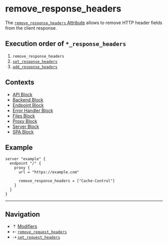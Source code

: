 # remove_response_headers

The [`remove_response_headers` Attribute](../attributes.md) allows to remove HTTP header
fields from the client response.

## Execution order of `*_response_headers`

1. `remove_response_headers`
2. [`set_response_headers`](set-response-headers.md)
3. [`add_response_headers`](add-response-headers.md)

## Contexts

* [API Block](../blocks/api.md)
* [Backend Block](../blocks/backend.md)
* [Endpoint Block](../blocks/endpoint.md)
* [Error Handler Block](../blocks/error-handler.md)
* [Files Block](../blocks/files.md)
* [Proxy Block](../blocks/proxy.md)
* [Server Block](../blocks/server.md)
* [SPA Block](../blocks/spa.md)

## Example

```hcl
server "example" {
  endpoint "/" {
    proxy {
      url = "https://example.com"

      remove_response_headers = ["Cache-Control"]
    }
  }
}
```

-----

## Navigation

* &#8673; [Modifiers](../modifiers.md)
* &#8672; [`remove_request_headers`](remove-request-headers.md)
* &#8674; [`set_request_headers`](set-request-headers.md)
